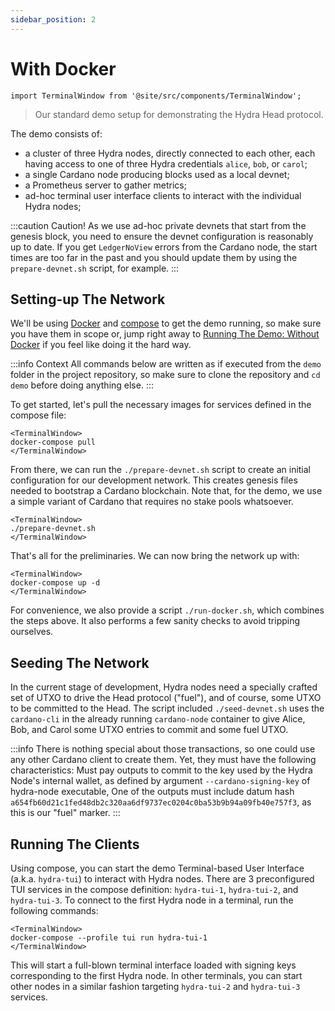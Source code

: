 ```yaml
---
sidebar_position: 2
---
```


# With Docker 

```mdx-code-block
import TerminalWindow from '@site/src/components/TerminalWindow';
```

> Our standard demo setup for demonstrating the Hydra Head protocol.

The demo consists of:

- a cluster of three Hydra nodes, directly connected to each other, each having access to one of three Hydra credentials `alice`, `bob`, or `carol`;
- a single Cardano node producing blocks used as a local devnet;
- a Prometheus server to gather metrics;
- ad-hoc terminal user interface clients to interact with the individual Hydra nodes;

:::caution Caution!
As we use ad-hoc private devnets that start from the genesis block, you need to ensure the devnet configuration is reasonably up to date. If you get `LedgerNoView` errors from the Cardano node, the start times are too far in the past and you should update them by using the `prepare-devnet.sh` script, for example.
:::

## Setting-up The Network

We'll be using [Docker](https://www.docker.com/get-started) and [compose](https://www.docker.com/get-started) to get the demo running, so make sure you have them in scope or, jump right away to [Running The Demo: Without Docker](/docs/getting-started/demo/without-docker) if you feel like doing it the hard way.

:::info Context
All commands below are written as if executed from the `demo` folder in the project repository, so make sure to clone the repository and `cd demo` before doing anything else.
:::

To get started, let's pull the necessary images for services defined in the compose file:

```mdx-code-block
<TerminalWindow>
docker-compose pull
</TerminalWindow>
```

From there, we can run the `./prepare-devnet.sh` script to create an initial configuration for our development network. This creates genesis files needed to bootstrap a Cardano blockchain. Note that, for the demo, we use a simple variant of Cardano that requires no stake pools whatsoever. 

```mdx-code-block
<TerminalWindow>
./prepare-devnet.sh
</TerminalWindow>
```

That's all for the preliminaries. We can now bring the network up with:

```mdx-code-block
<TerminalWindow>
docker-compose up -d
</TerminalWindow>
```

For convenience, we also provide a script `./run-docker.sh`, which combines the steps above. It also performs a few sanity checks to avoid tripping ourselves.  

## Seeding The Network

In the current stage of development, Hydra nodes need a specially crafted set of UTXO to drive the Head protocol ("fuel"), and of course, some UTXO to be committed to the Head.
The script included `./seed-devnet.sh` uses the `cardano-cli` in the already running `cardano-node` container to give Alice, Bob, and Carol some UTXO entries to commit and some fuel UTXO.

:::info
There is nothing special about those transactions, so one could use any other Cardano client to create them. Yet, they must have the following characteristics:
Must pay outputs to commit to the key used by the Hydra Node's internal wallet, as defined by argument `--cardano-signing-key` of hydra-node executable,
One of the outputs must include datum hash `a654fb60d21c1fed48db2c320aa6df9737ec0204c0ba53b9b94a09fb40e757f3`, as this is our "fuel" marker.
:::

## Running The Clients

Using compose, you can start the demo Terminal-based User Interface (a.k.a. `hydra-tui`) to interact with Hydra nodes. There are 3 preconfigured TUI services in the compose definition: `hydra-tui-1`, `hydra-tui-2`, and `hydra-tui-3`. To connect to the first Hydra node in a terminal, run the following commands:

```mdx-code-block
<TerminalWindow>
docker-compose --profile tui run hydra-tui-1
</TerminalWindow>
```

This will start a full-blown terminal interface loaded with signing keys corresponding to the first Hydra node. In other terminals, you can start other nodes in a similar fashion targeting `hydra-tui-2` and `hydra-tui-3` services.
